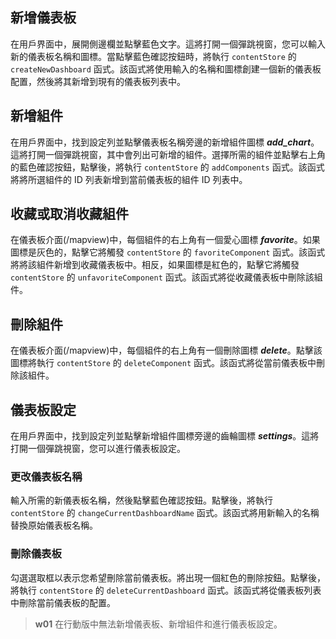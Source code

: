 ## 新增儀表板
在用戶界面中，展開側邊欄並點擊藍色文字。這將打開一個彈跳視窗，您可以輸入新的儀表板名稱和圖標。當點擊藍色確認按鈕時，將執行 `contentStore` 的 `createNewDashboard` 函式。該函式將使用輸入的名稱和圖標創建一個新的儀表板配置，然後將其新增到現有的儀表板列表中。

## 新增組件
在用戶界面中，找到設定列並點擊儀表板名稱旁邊的新增組件圖標 ***add_chart***。這將打開一個彈跳視窗，其中會列出可新增的組件。選擇所需的組件並點擊右上角的藍色確認按鈕，點擊後，將執行 `contentStore` 的 `addComponents` 函式。該函式將將所選組件的 ID 列表新增到當前儀表板的組件 ID 列表中。

## 收藏或取消收藏組件
在儀表板介面(/mapview)中，每個組件的右上角有一個愛心圖標 ***favorite***。如果圖標是灰色的，點擊它將觸發 `contentStore` 的 `favoriteComponent` 函式。該函式將將該組件新增到收藏儀表板中。相反，如果圖標是紅色的，點擊它將觸發 `contentStore` 的 `unfavoriteComponent` 函式。該函式將從收藏儀表板中刪除該組件。

## 刪除組件
在儀表板介面(/mapview)中，每個組件的右上角有一個刪除圖標 ***delete***。點擊該圖標將執行 `contentStore` 的 `deleteComponent` 函式。該函式將從當前儀表板中刪除該組件。

## 儀表板設定
在用戶界面中，找到設定列並點擊新增組件圖標旁邊的齒輪圖標 ***settings***。這將打開一個彈跳視窗，您可以進行儀表板設定。

### 更改儀表板名稱
輸入所需的新儀表板名稱，然後點擊藍色確認按鈕。點擊後，將執行 `contentStore` 的 `changeCurrentDashboardName` 函式。該函式將用新輸入的名稱替換原始儀表板名稱。

### 刪除儀表板
勾選選取框以表示您希望刪除當前儀表板。將出現一個紅色的刪除按鈕。點擊後，將執行 `contentStore` 的 `deleteCurrentDashboard` 函式。該函式將從儀表板列表中刪除當前儀表板的配置。

>**w01** 
>在行動版中無法新增儀表板、新增組件和進行儀表板設定。
